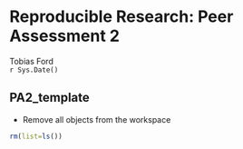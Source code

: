 # Reproducible Research: Peer Assessment 2
Tobias Ford  
`r Sys.Date()`  


## PA2_template

- Remove all objects from the workspace 


```r
rm(list=ls())
```
